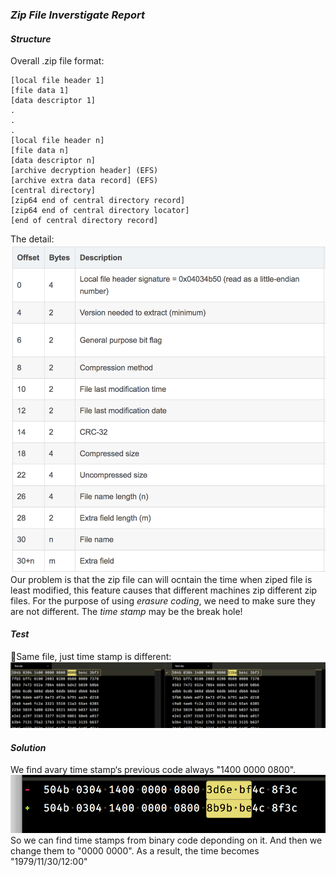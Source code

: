 ### *Zip File Inverstigate Report*

#### *Structure*
Overall .zip file format:

    [local file header 1]
    [file data 1]
    [data descriptor 1]
    . 
    .
    .
    [local file header n]
    [file data n]
    [data descriptor n]
    [archive decryption header] (EFS)
    [archive extra data record] (EFS)
    [central directory]
    [zip64 end of central directory record]
    [zip64 end of central directory locator] 
    [end of central directory record]

The detail:
![](pic/zip02.png)
Our problem is that the zip file can will ocntain the time when ziped file is least modified, this feature causes that different machines zip different zip files. For the purpose of using *erasure coding*, we need to make sure they are not different. The *time stamp* may be the break hole!
#### *Test*
Same file, just time stamp is different:
![](pic/zip03.png)
#### *Solution*
We find avary time stamp‘s previous code always "1400 0000 0800".
![](pic/zip01.png)
So we can find time stamps from binary code deponding on it. And then we change them to "0000 0000".
As a result, the time becomes "1979/11/30/12:00"